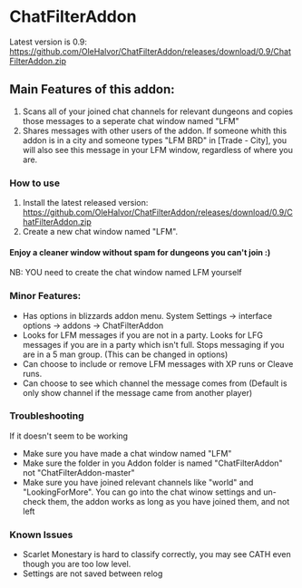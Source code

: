 # ChatFilterAddon

Latest version is 0.9: https://github.com/OleHalvor/ChatFilterAddon/releases/download/0.9/ChatFilterAddon.zip

## Main Features of this addon:
1. Scans all of your joined chat channels for relevant dungeons and copies those messages to a seperate chat window named "LFM"
2. Shares messages with other users of the addon. If someone whith this addon is in a city and someone types "LFM BRD" in [Trade - City], you will also see this message in your LFM window, regardless of where you are.

### How to use

1. Install the latest released version: https://github.com/OleHalvor/ChatFilterAddon/releases/download/0.9/ChatFilterAddon.zip
2. Create a new chat window named "LFM".
#### Enjoy a cleaner window without spam for dungeons you can't join :)

NB: YOU need to create the chat window named LFM yourself

### Minor Features:
- Has options in blizzards addon menu. System Settings -> interface options -> addons -> ChatFilterAddon
- Looks for LFM messages if you are not in a party. Looks for LFG messages if you are in a party which isn't full. Stops messaging if you are in a 5 man group. (This can be changed in options)
- Can choose to include or remove LFM messages with XP runs or Cleave runs.
- Can choose to see which channel the message comes from (Default is only show channel if the message came from another player)

### Troubleshooting
If it doesn't seem to be working
- Make sure you have made a chat window named "LFM"
- Make sure the folder in you Addon folder is named "ChatFilterAddon" not "ChatFilterAddon-master"
- Make sure you have joined relevant channels like "world" and "LookingForMore". You can go into the chat winow settings and un-check them, the addon works as long as you have joined them, and not left

### Known Issues
- Scarlet Monestary is hard to classify correctly, you may see CATH even though you are too low level.
- Settings are not saved between relog
